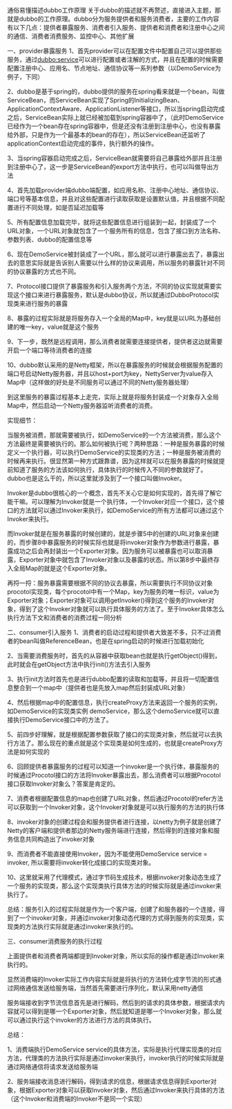 通俗易懂描述dubbo工作原理
关于dubbo的描述就不再赘述，直接进入主题，那就是dubbo的工作原理。dubbo分为服务提供者和服务消费者，主要的工作内容有以下几点：提供者暴露服务、消费者引入服务、提供者和消费者和注册中心之间的通信、消费者消费服务、监控中心、其他扩展

一、provider暴露服务
1、首先provider可以在配置文件中配置自己可以提供那些服务，通过<dubbo:service>可以进行配置或者注解的方式，并且在配置的时候需要配置注册中心、应用名、节点地址、通信协议等一系列参数（以DemoService为例子，下同）

2、dubbo是基于spring的，dubbo提供的服务在spring看来就是一个bean，叫做ServiceBean，而ServiceBean实现了Spring的InitializingBean、ApplicationContextAware、ApplicationListener等接口，所以当spring启动完成之后，ServiceBean实际上就已经被加载到spring容器中了，（此时DemoService已经作为一个bean存在spring容器中，但是还没有注册到注册中心，也没有暴露给外部，只是作为一个最基本的bean的存在），所以ServiceBean还监听了applicationContext启动完成的事件，执行额外的操作。

3、当spring容器启动完成之后，ServiceBean就需要将自己暴露给外部并且注册到注册中心了，这一步是ServiceBean的export方法中执行，也可以叫做导出方法

4、首先加载provider端dubbo端配置，如应用名称、注册中心地址、通信协议、端口号等基本信息，并且对这些配置进行读取获取是设置默认值，并且根据不同配置进行不同处理，如是否延迟加载等

5、所有配置信息加载完毕，就将这些配置信息进行组装到一起，封装成了一个URL对象，一个URL对象就包含了一个服务所有的信息，包含了接口到方法名称、参数列表、dubbo的配置信息等

6、现在DemoService被封装成了一个URL，那么就可以进行暴露出去了，暴露出去的意思实际就是告诉别人需要以什么样的协议来调用，所以服务的暴露针对不同的协议暴露的方式也不同。

7、Protocol接口提供了暴露服务和引入服务两个方法，不同的协议实现就需要实现这个接口来进行暴露服务，默认是dubbo协议，所以就通过DubboProtocol实现类来进行服务的暴露

8、暴露的过程实际就是将服务存入一个全局的Map中，key就是以URL为基础创建的唯一key，value就是这个服务

9、下一步，既然是远程调用，那么消费者就需要连接提供者，提供者这边就需要开启一个端口等待消费者的连接

10、dubbo默认采用的是Netty框架，所以在暴露服务的时候就会根据服务配置的端口号启动Netty服务器，并且以host+port为key，NettyServer为value存入Map中（这样做的好处是不同服务可以通过不同的Netty服务器处理）

 

到这里服务的暴露过程基本上走完，实际上就是将服务封装成一个对象存入全局Map中，然后启动一个Netty服务器监听消费者的消费。

实现细节：

当服务被消费，那就需要被执行，如DemoService的一个方法被消费，那么这个方法最终是需要被执行的。那么如何被执行呢？两种思路：一种是服务暴露的时候定义一个执行器，可以执行DemoService的实现类的方法；一种是服务被消费的时候再来执行。很显然第一种方式跟靠谱，因为这样就可以在服务暴露的时候就提前知道了服务的方法该如何执行，具体执行的时候传入不同的参数就好了。dubbo也是这么干的，所以这里就涉及到了一个接口叫做Invoker。

Invoker是dubbo很核心的一个概念，首先不关心它是如何实现的，首先得了解它能干嘛。可以理解为Invoker就是一个执行体，一个Invoker对应一个接口，这个接口的方法就可以通过Invoker来执行，如DemoService的所有方法都可以通过这个Invoker来执行。

而Invoker就是在服务暴露的时候创建的，就是步骤5中的创建的URL对象来创建的，而步骤8中暴露服务的时候实际也就是将invoker对象作为参数进行暴露，暴露成功之后会再封装出一个Exporter对象。因为服务可以被暴露也可以取消暴露，Exporter对象中就包含了Invoker对象以及暴露的状态。所以第8步中最终存入全局Map的就是这个Exporter对象。

 

再捋一捋：服务暴露需要根据不同的协议去暴露，所以需要执行不同协议对象procotol实现类，每个procotol中有一个Map，key为服务的唯一标识，value为Exporter对象；Exporter对象可以调用getInvoker()得到这个服务的Invoker对象，得到了这个Invoker对象就可以执行具体服务的方法了。至于Invoker具体怎么执行方法下文和消费者的消费过程一同分析

 

二、consumer引入服务
1、消费者的启动过程和提供者大致差不多，只不过消费者的bean叫做ReferenceBean，也是在spring启动的时候进行加载初始化

2、当需要消费服务时，首先的从容器中获取bean也就是执行getObject()得到，此时就会在getObject方法中执行init()方法去引入服务

3、执行init方法时首先也是进行dubbo配置的读取和加载等，并且将一切配置信息整合到一个map中（提供者也是先放入map然后封装成URL对象）

4、然后根据map中的配置信息，执行createProxy方法来返回一个服务的实例，如DemoService的实现类实例 demoService，那么这个demoService就可以直接执行DemoService接口中的方法了。

5、前四步好理解，就是根据配置参数获取了接口的实现类对象，然后就可以去执行方法了。那么现在的重点就是这个实现类是如何生成的，也就是createProxy方法是如何实现的

6、回顾提供者暴露服务的过程可以知道一个invoker是一个执行体，暴露服务的时候通过Procotol接口的方法将Invoker暴露出去，那么消费者可以根据Procotol接口获取Invoker对象么？答案是肯定的。

7、消费者根据配置信息的map也创建了URL对象，然后通过Procotol的refer方法可以获取到一个Invoker对象，这个Invoker对象就是可以执行服务的方法的执行体

8、invoker对象的创建过程会和服务提供者进行连接，以netty为例子就是创建了Netty的客户端和提供者那边的Netty服务端进行连接，然后得到的连接对象和服务信息共同构造出了invoker对象

9、而消费者不能直接使用Invoker，因为不能使用DemoService service = invoker, 所以需要将invoker转化成接口的实现类对象。

10、这里就采用了代理模式，通过字节码生成技术，根据invoker对象动态生成了一个服务的实现类，那么这个实现类执行具体方法的时候实际就是通过invoker来执行了。

 

总结：服务引入的过程实际就是作为一个客户端，创建了和服务器的一个连接，得到了一个invoker对象，并通过invoker对象动态代理的方式得到服务的实现类，实现类的方法执行实际就是通过invoker来执行的。

 

三、consumer消费服务的执行过程


上面提供者和消费者两端都提到Invoker对象，所以实际的操作都是通过Invoker来执行的。

显然消费端的Invoker实际工作内容实际就是将执行的方法转化成字节流的形式通过网络通信发送给服务端，当然首先需要进行序列化，默认采用netty通信

服务端接收到字节流信息首先是进行解码，然后到的请求的具体参数，根据请求内容就可以得到是哪一个Exporter对象，然后就知道是哪一个Invoker对象，那么就可以通过执行这个invoker的方法进行方法的具体执行。

 

总结：

1、消费端执行DemoService service的具体方法，实际是执行代理实现类的对应方法，代理类的方法执行实际是通过invoker来执行，invoker执行的时候实际就是通过网络通信将请求发送给服务端

2、服务端接收消息进行解码，得到请求的信息，根据请求信息得到Exporter对象，根据Exporter对象可以获取Invoker对象，然后通过Invoker来执行具体的方法（这个Invoker和消费端的Invoker不是同一个实现）